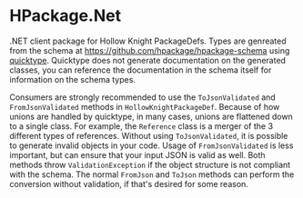 # HPackage.Net

.NET client package for Hollow Knight PackageDefs. Types are genreated from the schema at https://github.com/hpackage/hpackage-schema
using [quicktype](https://github.com/quicktype/quicktype). Quicktype does not generate documentation on the generated classes, you can
reference the documentation in the schema itself for information on the schema types.

Consumers are strongly recommended to use the `ToJsonValidated` and `FromJsonValidated` methods in `HollowKnightPackageDef`. Because of how
unions are handled by quicktype, in many cases, unions are flattened down to a single class. For example, the `Reference` class is a merger
of the 3 different types of references. Without using `ToJsonValidated`, it is possible to generate invalid objects in your code. Usage of
`FromJsonValidated` is less important, but can ensure that your input JSON is valid as well. Both methods throw `ValidationException` if
the object structure is not compliant with the schema. The normal `FromJson` and `ToJson` methods can perform the conversion without validation,
if that's desired for some reason.
